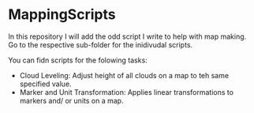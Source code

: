 # MappingScripts

In this repository I will add the odd script I write to help with map making. Go to the respective sub-folder for the inidivudal scripts. 

You can fidn scripts for the folowing tasks:

* Cloud Leveling: Adjust height of all clouds on a map to teh same specified value.
* Marker and Unit Transformation: Applies linear transformations to markers and/ or units on a map.
